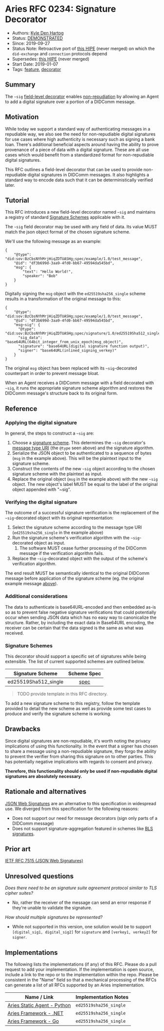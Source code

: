 # Aries RFC 0234: Signature Decorator
- Authors: [Kyle Den Hartog](kyle.denhartog@evernym.com)
- Status: [DEMONSTRATED](/README.md#demonstrated)
- Since: 2019-09-27
- Status Note: Retroactive port of [this HIPE](https://github.com/kdenhartog/indy-hipe/blob/d421fc77bae87c780aad346d15c0c49939adc281/text/digital-signatures/README.md) (never merged) on which the `did-exchange` and `connection` protocols depend
- Supersedes: [this HIPE](https://github.com/kdenhartog/indy-hipe/blob/d421fc77bae87c780aad346d15c0c49939adc281/text/digital-signatures/README.md) (never merged)
- Start Date: 2019-01-07
- Tags: [feature](/tags.md#feature), [decorator](/tags.md#decorator)

## Summary

The `~sig` [field-level decorator](../../concepts/0011-decorators/README.md#decorator-scope) enables [non-repudiation](../../concepts/0049-repudiation/README.md) by allowing an Agent to add a digital signature over a portion of a DIDComm message.

## Motivation

While today we support a standard way of authenticating messages in a repudiable way, we also see the need for non-repudiable digital signatures for use cases where high authenticity is necessary such as signing a bank loan. There's additional beneficial aspects around having the ability to prove provenance of a piece of data with a digital signature. These are all use cases which would benefit from a standardized format for non-repudiable digital signatures.

This RFC outlines a field-level decorator that can be used to provide non-repudiable digital signatures in DIDComm messages. It also highlights a standard way to encode data such that it can be deterministically verified later.

## Tutorial

This RFC introduces a new field-level decorator named `~sig` and maintains a registry of standard [Signature Schemes](#signature-schemes) applicable with it.

The `~sig` field decorator may be used with any field of data. Its value MUST match the json object format of the chosen signature scheme. 

We'll use the following message as an example:

```jsonc
{
    "@type": "did:sov:BzCbsNYhMrjHiqZDTUASHg;spec/example/1.0/test_message",
    "@id": "df3b699d-3aa9-4fd0-bb67-49594da545bd",
    "msg": {
        "text": "Hello World!",
        "speaker": "Bob"
    }
}
```

Digitally signing the `msg` object with the `ed25519sha256_single` scheme results in a transformation of the original message to this:

```jsonc
{
    "@type": "did:sov:BzCbsNYhMrjHiqZDTUASHg;spec/example/1.0/test_message",
    "@id": "df3b699d-3aa9-4fd0-bb67-49594da545bd",
    "msg~sig": {
      "@type": "did:sov:BzCbsNYhMrjHiqZDTUASHg;spec/signature/1.0/ed25519Sha512_single",
      "sig_data": "base64URL(64bit_integer_from_unix_epoch|msg_object)",
      "signature": "base64URL(digital signature function output)",
      "signer": "base64URL(inlined_signing_verkey)"
    }
}
```

The original `msg` object has been replaced with its `~sig`-decorated counterpart in order to prevent message bloat.

When an Agent receives a DIDComm message with a field decorated with `~sig`, it runs the appropriate signature scheme algorithm and restores the DIDComm message's structure back to its original form.

## Reference

### Applying the digital signature

In general, the steps to construct a `~sig` are:

1. Choose a [signature scheme](#signature-schemes). This determines the `~sig` decorator's [message type URI](../../concepts/0003-protocols/uris.md#mturi) (the `@type` seen above) and the signature algorithm.
2. Serialize the JSON object to be authenticated to a sequence of bytes (`msg` in the example above). This will be the plaintext input to the signature scheme.
3. Construct the contents of the new `~sig` object according to the chosen signature scheme with the plaintext as input.
4. Replace the original object (`msg` in the example above) with the new `~sig` object. The new object's label MUST be equal to the label of the original object appended with "~sig".

### Verifying the digital signature

The outcome of a successful signature verification is the replacement of the `~sig`-decorated object with its original representation:

1. Select the signature scheme according to the message type URI (`ed25519sha256_single` in the example above)
2. Run the signature scheme's verification algorithm with the `~sig`-decorated object as input.
   1. The software MUST cease further processing of the DIDComm message if the verification algorithm fails.
3. Replace the `~sig`-decorated object with the output of the scheme's verification algorithm.

The end result MUST be semantically identical to the original DIDComm message before application of the signature scheme (eg. the original example message [above](#tutorial)).

### Additional considerations

The data to authenticate is base64URL-encoded and then embedded as-is so as to prevent false negative signature verifications that could potentially occur when sending JSON data which has no easy way to canonicalize the structure. Rather, by including the exact data in Base64URL encoding, the receiver can be certain that the data signed is the same as what was received. 

### Signature Schemes

This decorator should support a specific set of signatures while being extensible. The list of current supported schemes are outlined below.

| Signature Scheme | Scheme Spec |
|:----------------:|:-----------:|
|ed25519Sha512_single|[spec](ed25519sha256_single.md)|

> TODO provide template in this RFC directory. 

To add a new signature scheme to this registry, follow the template provided to detail the new scheme as well as provide some test cases to produce and verify the signature scheme is working.

## Drawbacks

Since digital signatures are non-repudiable, it's worth noting the privacy implications of using this functionality. In the event that a signer has chosen to share a message using a non-repudiable signature, they forgo the ability to prevent the verifier from sharing this signature on to other parties. This has potentially negative implications with regards to consent and privacy. 

**Therefore, this functionality should only be used if non-repudiable digital signatures are absolutely necessary.**

## Rationale and alternatives

[JSON Web Signatures](https://tools.ietf.org/html/rfc7515) are an alternative to this specification in widespread use. We diverged from this specification for the following reasons:

* Does not support our need for message decorators (sign only parts of a DIDComm message)
* Does not support signature-aggregation featured in schemes like [BLS signatures](https://en.wikipedia.org/wiki/Boneh%E2%80%93Lynn%E2%80%93Shacham).

## Prior art

[IETF RFC 7515 (JSON Web Signatures)](https://tools.ietf.org/html/draft-ietf-jose-json-web-signature-41)

## Unresolved questions

*Does there need to be an signature suite agreement protocol similar to TLS cipher suites?*
- No, rather the receiver of the message can send an error response if they're unable to validate the signature.

*How should multiple signatures be represented?*
- While not supported in this version, one solution would be to support `[digital_sig1, digital_sig2]` for `signature` and `[verkey1, verkey2]` for `signer`.

## Implementations

The following lists the implementations (if any) of this RFC. Please do a pull request to add your implementation. If the implementation is open source, include a link to the repo or to the implementation within the repo. Please be consistent in the "Name" field so that a mechanical processing of the RFCs can generate a list of all RFCs supported by an Aries implementation.

Name / Link | Implementation Notes
--- | ---
[Aries Static Agent - Python](https://github.com/hyperledger/aries-staticagent-python) | `ed25519sha256_single`
[Aries Framework - .NET](https://github.com/hyperledger/aries-framework-dotnet) | `ed25519sha256_single`
[Aries Framework - Go](https://github.com/hyperledger/aries-framework-go) | `ed25519sha256_single`
